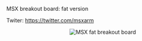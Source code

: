 MSX breakout board: fat version

Twiter: https://twitter.com/msxarm

<p align="center">
  <img src="https://raw.githubusercontent.com/rogeriomm/msx-fat-breakout-board-pcb/master/images/msx-fat-breakout-board.jpg" alt="MSX fat breakout board"/>
</p>

